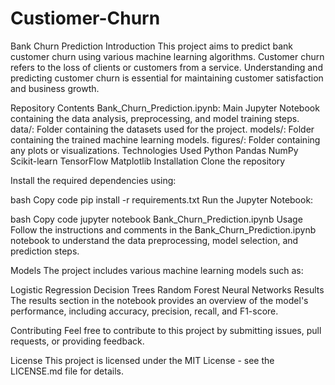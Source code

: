 # Custiomer-Churn
Bank Churn Prediction
Introduction
This project aims to predict bank customer churn using various machine learning algorithms. Customer churn refers to the loss of clients or customers from a service. Understanding and predicting customer churn is essential for maintaining customer satisfaction and business growth.

Repository Contents
Bank_Churn_Prediction.ipynb: Main Jupyter Notebook containing the data analysis, preprocessing, and model training steps.
data/: Folder containing the datasets used for the project.
models/: Folder containing the trained machine learning models.
figures/: Folder containing any plots or visualizations.
Technologies Used
Python
Pandas
NumPy
Scikit-learn
TensorFlow
Matplotlib
Installation
Clone the repository

Install the required dependencies using:

bash
Copy code
pip install -r requirements.txt
Run the Jupyter Notebook:

bash
Copy code
jupyter notebook Bank_Churn_Prediction.ipynb
Usage
Follow the instructions and comments in the Bank_Churn_Prediction.ipynb notebook to understand the data preprocessing, model selection, and prediction steps.

Models
The project includes various machine learning models such as:

Logistic Regression
Decision Trees
Random Forest
Neural Networks
Results
The results section in the notebook provides an overview of the model's performance, including accuracy, precision, recall, and F1-score.

Contributing
Feel free to contribute to this project by submitting issues, pull requests, or providing feedback.

License
This project is licensed under the MIT License - see the LICENSE.md file for details.
